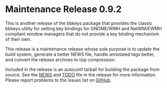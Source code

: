 [bbkeys -- release notes.  2019-08-31]: #

Maintenance Release 0.9.2
=========================

This is another release of the bbkeys package that provides the classic
bbkeys utility for setting key bindings for GNOME/WMH and NetWM/EWMH
compliant window managers that do not provide a key binding mechanism of
their own.

This release is a maintenance release whose sole purpose is to update
the build system, generate a better NEWS file, handle annotated tags
better, and convert the release archives to lzip compression.

Included in the release is an autoconf tarball for building the package
from source.  See the [NEWS](NEWS) and [TODO](TODO) file in the release
for more information.  Please report problems to the issues list on
[GitHub](https://github.com/bbidulock/bbkeys/issues).

[ vim: set ft=markdown sw=4 tw=72 nocin nosi fo+=tcqlorn spell: ]: #
